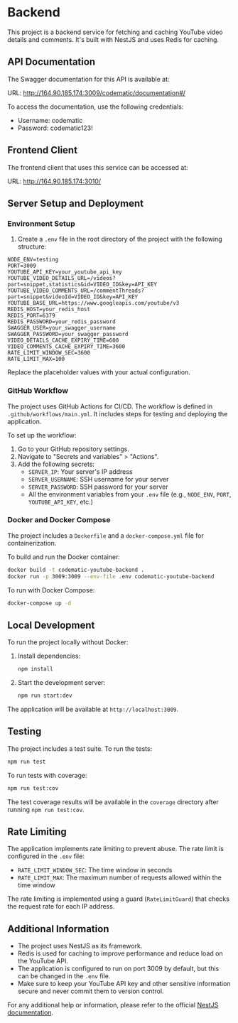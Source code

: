 # Backend

This project is a backend service for fetching and caching YouTube video details and comments. It's built with NestJS and uses Redis for caching.

## API Documentation

The Swagger documentation for this API is available at:

URL: http://164.90.185.174:3009/codematic/documentation#/

To access the documentation, use the following credentials:
- Username: codematic
- Password: codematic123!

## Frontend Client

The frontend client that uses this service can be accessed at:

URL: http://164.90.185.174:3010/

## Server Setup and Deployment

### Environment Setup

1. Create a `.env` file in the root directory of the project with the following structure:

```
NODE_ENV=testing
PORT=3009
YOUTUBE_API_KEY=your_youtube_api_key
YOUTUBE_VIDEO_DETAILS_URL=/videos?part=snippet,statistics&id=VIDEO_ID&key=API_KEY
YOUTUBE_VIDEO_COMMENTS_URL=/commentThreads?part=snippet&videoId=VIDEO_ID&key=API_KEY
YOUTUBE_BASE_URL=https://www.googleapis.com/youtube/v3
REDIS_HOST=your_redis_host
REDIS_PORT=6379
REDIS_PASSWORD=your_redis_password
SWAGGER_USER=your_swagger_username
SWAGGER_PASSWORD=your_swagger_password
VIDEO_DETAILS_CACHE_EXPIRY_TIME=600
VIDEO_COMMENTS_CACHE_EXPIRY_TIME=3600
RATE_LIMIT_WINDOW_SEC=3600
RATE_LIMIT_MAX=100
```

Replace the placeholder values with your actual configuration.

### GitHub Workflow

The project uses GitHub Actions for CI/CD. The workflow is defined in `.github/workflows/main.yml`. It includes steps for testing and deploying the application.

To set up the workflow:

1. Go to your GitHub repository settings.
2. Navigate to "Secrets and variables" > "Actions".
3. Add the following secrets:
   - `SERVER_IP`: Your server's IP address
   - `SERVER_USERNAME`: SSH username for your server
   - `SERVER_PASSWORD`: SSH password for your server
   - All the environment variables from your `.env` file (e.g., `NODE_ENV`, `PORT`, `YOUTUBE_API_KEY`, etc.)

### Docker and Docker Compose

The project includes a `Dockerfile` and a `docker-compose.yml` file for containerization.

To build and run the Docker container:

```bash
docker build -t codematic-youtube-backend .
docker run -p 3009:3009 --env-file .env codematic-youtube-backend
```

To run with Docker Compose:

```bash
docker-compose up -d
```

## Local Development

To run the project locally without Docker:

1. Install dependencies:
   ```bash
   npm install
   ```

2. Start the development server:
   ```bash
   npm run start:dev
   ```

The application will be available at `http://localhost:3009`.

## Testing

The project includes a test suite. To run the tests:

```bash
npm run test
```

To run tests with coverage:

```bash
npm run test:cov
```

The test coverage results will be available in the `coverage` directory after running `npm run test:cov`.

## Rate Limiting

The application implements rate limiting to prevent abuse. The rate limit is configured in the `.env` file:

- `RATE_LIMIT_WINDOW_SEC`: The time window in seconds
- `RATE_LIMIT_MAX`: The maximum number of requests allowed within the time window

The rate limiting is implemented using a guard (`RateLimitGuard`) that checks the request rate for each IP address.

## Additional Information

- The project uses NestJS as its framework.
- Redis is used for caching to improve performance and reduce load on the YouTube API.
- The application is configured to run on port 3009 by default, but this can be changed in the `.env` file.
- Make sure to keep your YouTube API key and other sensitive information secure and never commit them to version control.

For any additional help or information, please refer to the official [NestJS documentation](https://docs.nestjs.com/).
